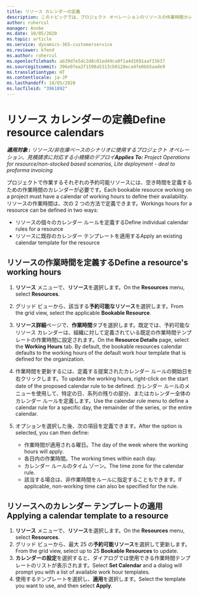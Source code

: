 ```yaml
---
title: リソース カレンダーの定義
description: このトピックでは、プロジェクト オペレーションのリソースの作業時間カレンダーを定義する方法に関する情報を提供します。
author: ruhercul
manager: Annbe
ms.date: 10/05/2020
ms.topic: article
ms.service: dynamics-365-customerservice
ms.reviewer: kfend
ms.author: ruhercul
ms.openlocfilehash: ab39d7e5dc2d8c01ed49ca0f1a4d1691aaf15637
ms.sourcegitcommit: 396e0fea2f1598a5313cb0128eca4fe0bb5aade9
ms.translationtype: HT
ms.contentlocale: ja-JP
ms.lasthandoff: 10/05/2020
ms.locfileid: "3961892"
---
```

# <a name="define-resource-calendars"></a><span data-ttu-id="a1be3-103">リソース カレンダーの定義</span><span class="sxs-lookup"><span data-stu-id="a1be3-103">Define resource calendars</span></span>

<span data-ttu-id="a1be3-104">_**適用対象 :** リソース/非在庫ベースのシナリオに使用するプロジェクト オペレーション、見積請求に対応する小規模のデプロイ_</span><span class="sxs-lookup"><span data-stu-id="a1be3-104">_**Applies To:** Project Operations for resource/non-stocked based scenarios, Lite deployment - deal to proforma invoicing_</span></span>

<span data-ttu-id="a1be3-105">プロジェクトで作業するそれぞれの予約可能リソースには、空き時間を定義するための作業時間のカレンダーが必要です。</span><span class="sxs-lookup"><span data-stu-id="a1be3-105">Each bookable resource working on a project must have a calendar of working hours to define their availability.</span></span> <span data-ttu-id="a1be3-106">リソースの作業時間は、次の 2 つの方法で定義できます。</span><span class="sxs-lookup"><span data-stu-id="a1be3-106">Workings hours for a resource can be defined in two ways:</span></span> 

   - <span data-ttu-id="a1be3-107">リソースの個々のカレンダー ルールを定義する</span><span class="sxs-lookup"><span data-stu-id="a1be3-107">Define individual calendar rules for a resource</span></span>
   - <span data-ttu-id="a1be3-108">リソースに既存のカレンダー テンプレートを適用する</span><span class="sxs-lookup"><span data-stu-id="a1be3-108">Apply an existing calendar template for the resource</span></span>

## <a name="define-a-resources-working-hours"></a><span data-ttu-id="a1be3-109">リソースの作業時間を定義する</span><span class="sxs-lookup"><span data-stu-id="a1be3-109">Define a resource's working hours</span></span>

1. <span data-ttu-id="a1be3-110">**リソース** メニューで、**リソース**を選択します。</span><span class="sxs-lookup"><span data-stu-id="a1be3-110">On the **Resources** menu, select **Resources**.</span></span>
2. <span data-ttu-id="a1be3-111">グリッド ビューから、該当する**予約可能なリソース**を選択します。</span><span class="sxs-lookup"><span data-stu-id="a1be3-111">From the grid view, select the applicable **Bookable Resource**.</span></span>
3. <span data-ttu-id="a1be3-112">**リソース詳細**ページで、**作業時間**タブを選択します。既定では、予約可能なリソース カレンダーは、組織に対して定義されている既定の作業時間テンプレートの作業時間に設定されます。</span><span class="sxs-lookup"><span data-stu-id="a1be3-112">On the **Resource Details** page, select the **Working Hours** tab. By default, the bookable resources calendar defaults to the working hours of the default work hour template that is defined for the organization.</span></span>
4. <span data-ttu-id="a1be3-113">作業時間を更新するには、定義する提案されたカレンダー ルールの開始日を右クリックします。</span><span class="sxs-lookup"><span data-stu-id="a1be3-113">To update the working hours, right-click on the start date of the proposed calendar rule to be defined.</span></span> <span data-ttu-id="a1be3-114">カレンダー ルールのメニューを使用して、特定の日、系列の残りの部分、またはカレンダー全体のカレンダー ルールを定義します。</span><span class="sxs-lookup"><span data-stu-id="a1be3-114">Use the calendar rule menu to define a calendar rule for a specific day, the remainder of the series, or the entire calendar.</span></span>
5. <span data-ttu-id="a1be3-115">オプションを選択した後、次の項目を定義できます。</span><span class="sxs-lookup"><span data-stu-id="a1be3-115">After the option is selected, you can then define:</span></span>

    - <span data-ttu-id="a1be3-116">作業時間が適用される曜日。</span><span class="sxs-lookup"><span data-stu-id="a1be3-116">The day of the week where the working hours will apply.</span></span>
    - <span data-ttu-id="a1be3-117">各日内の作業時間。</span><span class="sxs-lookup"><span data-stu-id="a1be3-117">The working times within each day.</span></span>
    - <span data-ttu-id="a1be3-118">カレンダー ルールのタイム ゾーン。</span><span class="sxs-lookup"><span data-stu-id="a1be3-118">The time zone for the calendar rule.</span></span>
    - <span data-ttu-id="a1be3-119">該当する場合は、非作業時間をルールに指定することもできます。</span><span class="sxs-lookup"><span data-stu-id="a1be3-119">If applicable, non-working time can also be specified for the rule.</span></span>

## <a name="applying-a-calendar-template-to-a-resource"></a><span data-ttu-id="a1be3-120">リソースへのカレンダー テンプレートの適用</span><span class="sxs-lookup"><span data-stu-id="a1be3-120">Applying a calendar template to a resource</span></span>

1. <span data-ttu-id="a1be3-121">**リソース** メニューで、**リソース**を選択します。</span><span class="sxs-lookup"><span data-stu-id="a1be3-121">On the **Resources** menu, select **Resources**.</span></span>
2. <span data-ttu-id="a1be3-122">グリッド ビューから、最大 25 の**予約可能リソース**を選択して更新します。</span><span class="sxs-lookup"><span data-stu-id="a1be3-122">From the grid view, select up to 25 **Bookable Resources** to update.</span></span>
3. <span data-ttu-id="a1be3-123">**カレンダーの設定**を選択すると、ダイアログでは使用できる作業時間テンプレートのリストが表示されます。</span><span class="sxs-lookup"><span data-stu-id="a1be3-123">Select **Set Calendar** and a dialog will prompt you with a list of available work hour templates.</span></span>
4. <span data-ttu-id="a1be3-124">使用するテンプレートを選択し、**適用**を選択します。</span><span class="sxs-lookup"><span data-stu-id="a1be3-124">Select the template you want to use, and then select **Apply**.</span></span>
